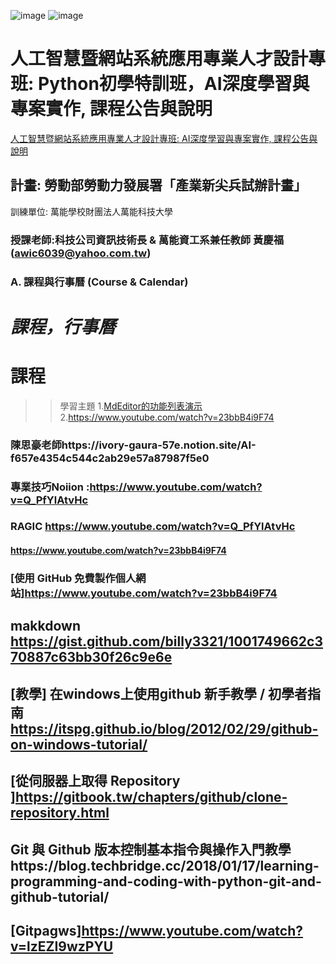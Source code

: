 ![image](https://user-images.githubusercontent.com/69894456/136673043-ea9c4a25-872e-43a0-9f56-4adbb593b3d1.png)
![image](https://user-images.githubusercontent.com/69894456/136673062-c845387e-5378-4fe3-ac77-bab180c49b2c.png)

# 人工智慧暨網站系統應用專業人才設計專班: Python初學特訓班，AI深度學習與專案實作, 課程公告與說明
[人工智慧暨網站系統應用專業人才設計專班: AI深度學習與專案實作, 課程公告與說明](https://www.notion.so/AI-f657e4354c544c2ab29e57a87987f5e0)
## 計畫: 勞動部勞動力發展署「產業新尖兵試辦計畫」
訓練單位: 萬能學校財團法人萬能科技大學
### 授課老師:科技公司資訊技術長 & 萬能資工系兼任教師 黃慶福 (awic6039@yahoo.com.tw)
### A. 課程與行事曆 (Course & Calendar)
# *課程，行事曆*
# **課程**
>>  學習主題
  1.[MdEditor的功能列表演示](https://www.mdeditor.tw/ "MdEditor的功能列表演示")
  2.<https://www.youtube.com/watch?v=23bbB4i9F74>
### 陳思豪老師https://ivory-gaura-57e.notion.site/AI-f657e4354c544c2ab29e57a87987f5e0
### 專業技巧Noiion  :https://www.youtube.com/watch?v=Q_PfYlAtvHc
### RAGIC https://www.youtube.com/watch?v=Q_PfYlAtvHc
####  https://www.youtube.com/watch?v=23bbB4i9F74
### [使用 GitHub 免費製作個人網站]https://www.youtube.com/watch?v=23bbB4i9F74
## makkdown https://gist.github.com/billy3321/1001749662c370887c63bb30f26c9e6e
## [教學] 在windows上使用github 新手教學 / 初學者指南 https://itspg.github.io/blog/2012/02/29/github-on-windows-tutorial/
##  [從伺服器上取得 Repository ]https://gitbook.tw/chapters/github/clone-repository.html
## Git 與 Github 版本控制基本指令與操作入門教學https://blog.techbridge.cc/2018/01/17/learning-programming-and-coding-with-python-git-and-github-tutorial/
## [Gitpagws]https://www.youtube.com/watch?v=lzEZI9wzPYU
